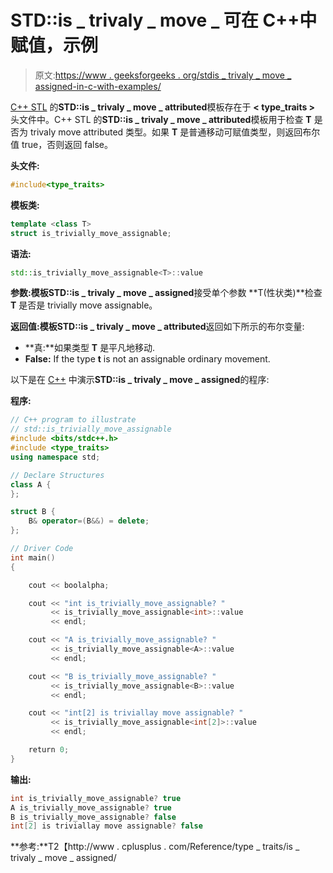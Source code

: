 # STD::is _ trivaly _ move _ 可在 C++中赋值，示例

> 原文:[https://www . geeksforgeeks . org/stdis _ trivaly _ move _ assigned-in-c-with-examples/](https://www.geeksforgeeks.org/stdis_trivially_move_assignable-in-c-with-examples/)

[C++ STL](https://www.geeksforgeeks.org/the-c-standard-template-library-stl/) 的**STD::is _ trivaly _ move _ attributed**模板存在于 **< type_traits >** 头文件中。C++ STL 的**STD::is _ trivaly _ move _ attributed**模板用于检查 **T** 是否为 trivaly move attributed 类型。如果 **T** 是普通移动可赋值类型，则返回布尔值 true，否则返回 false。

**头文件:**

```cpp
#include<type_traits>

```

**模板类:**

```cpp
template <class T>
struct is_trivially_move_assignable;

```

**语法:**

```cpp
std::is_trivially_move_assignable<T>::value

```

**参数:**模板**STD::is _ trivaly _ move _ assigned**接受单个参数 **T(性状类)**检查 **T** 是否是 trivially move assignable。

**返回值:**模板**STD::is _ trivaly _ move _ attributed**返回如下所示的布尔变量:

*   **真:**如果类型 **T** 是平凡地移动.
*   **False:** If the type **t** is not an assignable ordinary movement.

以下是在 [C++](https://www.geeksforgeeks.org/c-plus-plus/) 中演示**STD::is _ trivaly _ move _ assigned**的程序:

**程序:**

```cpp
// C++ program to illustrate
// std::is_trivially_move_assignable
#include <bits/stdc++.h>
#include <type_traits>
using namespace std;

// Declare Structures
class A {
};

struct B {
    B& operator=(B&&) = delete;
};

// Driver Code
int main()
{

    cout << boolalpha;

    cout << "int is_trivially_move_assignable? "
         << is_trivially_move_assignable<int>::value
         << endl;

    cout << "A is_trivially_move_assignable? "
         << is_trivially_move_assignable<A>::value
         << endl;

    cout << "B is_trivially_move_assignable? "
         << is_trivially_move_assignable<B>::value
         << endl;

    cout << "int[2] is triviallay move assignable? "
         << is_trivially_move_assignable<int[2]>::value
         << endl;

    return 0;
}
```

**输出:**

```cpp
int is_trivially_move_assignable? true
A is_trivially_move_assignable? true
B is_trivially_move_assignable? false
int[2] is triviallay move assignable? false

```

**参考:**T2【http://www . cplusplus . com/Reference/type _ traits/is _ trivaly _ move _ assigned/